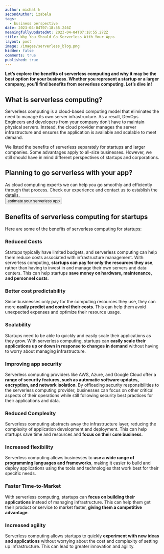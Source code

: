 ```yaml
---
author: michal k
secondAuthor: izabela
tags:
  - business perspective
date: 2023-04-04T07:18:55.246Z
meaningfullyUpdatedAt: 2023-04-04T07:18:55.272Z
title: Why You Should Go Serverless With Your Apps
layout: post
image: /images/serverless_blog.png
hidden: false
comments: true
published: true
---
```

**Let’s explore the benefits of serverless computing and why it may be the best option for your business. Whether you represent a startup or a larger company, you’ll find benefits from serverless computing. Let’s dive in!**

## What is serverless computing?

Serverless computing is a cloud-based computing model that eliminates the need to manage its own server infrastructure. As a result, DevOps Engineers and developers from your company don’t have to maintain physical servers. Instead, the cloud provider manages the server infrastructure and ensures the application is available and scalable to meet demand.

We listed the benefits of serverless separately for startups and larger companies. Some advantages apply to all-size businesses. However, we still should have in mind different perspectives of startups and corporations.

<div class='block-button'><h2>Planning to go serverless with your app? </h2><div>As cloud computing experts we can help you go smoothly and efficiently through that process. Check our experience and contact us to establish the details.</div><a href="/our-areas/cloud-services"><button>estimate your serverless app</button></a></div>

## Benefits of serverless computing for startups

Here are some of the benefits of serverless computing for startups:

### Reduced Costs

Startups typically have limited budgets, and serverless computing can help them reduce costs associated with infrastructure management. With serverless computing, **startups can pay for only the resources they use**, rather than having to invest in and manage their own servers and data centers. This can help startups **save money on hardware, maintenance, and personnel costs**.

### Better cost predictability

Since businesses only pay for the computing resources they use, they can more **easily predict and control their costs**. This can help them avoid unexpected expenses and optimize their resource usage.

### Scalability

Startups need to be able to quickly and easily scale their applications as they grow. With serverless computing, startups can **easily scale their applications up or down in response to changes in demand** without having to worry about managing infrastructure.

### Improving app security

Serverless computing providers like AWS, Azure, and Google Cloud offer a **range of security features, such as automatic software updates, encryption, and network isolation**. By offloading security responsibilities to the serverless computing provider, businesses can focus on other critical aspects of their operations while still following security best practices for their applications and data.

### Reduced Complexity

Serverless computing abstracts away the infrastructure layer, reducing the complexity of application development and deployment. This can help startups save time and resources and **focus on their core business**.

### Increased flexibility

Serverless computing allows businesses to **use a wide range of programming languages and frameworks**, making it easier to build and deploy applications using the tools and technologies that work best for their specific needs.

### Faster Time-to-Market

With serverless computing, startups can **focus on building their applications** instead of managing infrastructure. This can help them get their product or service to market faster, **giving them a competitive advantage**.

### Increased agility

Serverless computing allows startups to quickly **experiment with new ideas and applications** without worrying about the cost and complexity of setting up infrastructure. This can lead to greater innovation and agility.
